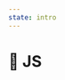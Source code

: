 ```yaml
---
state: intro
---
```


<h1 class="biggen">🍦 <span class="javascript"><span class="javascript--text">JS</span></span></h1>
